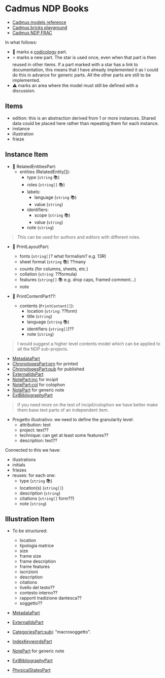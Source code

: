 # Cadmus NDP Books

- [Cadmus models reference](https://myrmex.github.io/overview/cadmus/dev/models/)
- [Cadmus bricks playground](https://cadmus-bricks.fusi-soft.com/)
- [Cadmus NDP FRAC](https://github.com/vedph/cadmus-ndp-frac)

In what follows:

- 📖 marks a [codicology](https://github.com/vedph/cadmus-doc/blob/master/docs/models/index.md#codicology) part.
- ⭐ marks a new part. The star is used once, even when that part is then reused in other items. If a part marked with a star has a link to documentation, this means that I have already implemented it as I could do this in advance for generic parts. All the other parts are still to be implemented.
- ⚠️ marks an area where the model must still be defined with a discussion.

## Items

- edition: this is an abstraction derived from 1 or more instances. Shared data could be placed here rather than repeating them for each instance.
- instance
- illustration
- frieze

## Instance Item

- 🌟 RelatedEntitiesPart:
  - entities (RelatedEntity[]):
    - type (`string` 📚)
    - roles (`string[]` 📚)
    - labels:
      - language (`string` 📚)
      - value (`string`)
    - identifiers:
      - scope (`string` 📚)
      - value (`string`)
    - note (`string`)

>This can be used for authors and editors with different roles.

- 🌟 PrintLayoutPart:
  - fonts (`string[]`? what formalism? e.g. 13R)
  - sheet format (`string` 📚) ??many
  - counts (for columns, sheets, etc.)
  - collation (`string`: ??formula)
  - features (`string[]` 📚 e.g. drop caps, framed comment...)
  - note

- 🌟 PrintContentPart??:
  - contents (`PrintContent[]`):
    - location (`string`: ??form)
    - title (`string`)
    - language (`string` 📚)
    - identifiers (`string[]`)??
    - note (`string`)

>I would suggest a higher level contents model which can be applied to all the NDP sub-projects.

- [MetadataPart](https://github.com/vedph/cadmus-general/blob/master/docs/metadata.md)
- [ChronotopesPart:prn](https://github.com/vedph/cadmus-general/blob/master/docs/chronotopes.md) for printed
- [ChronotopesPart:pub](https://github.com/vedph/cadmus-general/blob/master/docs/chronotopes.md) for published
- [ExternalIdsPart](https://github.com/vedph/cadmus-general/blob/master/docs/external-ids.md)
- [NotePart:inc](https://github.com/vedph/cadmus-general/blob/master/docs/note.md) for incipit
- [NotePart:col](https://github.com/vedph/cadmus-general/blob/master/docs/note.md) for colophon
- [NotePart](https://github.com/vedph/cadmus-general/blob/master/docs/note.md) for generic note
- [ExtBibliographyPart](https://github.com/vedph/cadmus-general/blob/master/docs/ext-bibliography.md)

>If you need more on the text of incipit/colophon we have better make them base text parts of an independent item.

- Progetto illustrativo: we need to define the granularity level:
  - attribution: text
  - project: text??
  - technique: can get at least some features??
  - description: text??

Connected to this we have:

- illustrations
- initials
- friezes
- reuses: for each one:
  - type (`string` 📚)
  - location(s) (`string[]`)
  - description (`string`)
  - citations (`string[]` form??)
  - note (`string`)

## Illustration Item

- To be structured:
  - location
  - tipologia matrice
  - size
  - frame size
  - frame description
  - frame features
  - iscrizioni
  - description
  - citations
  - livello del testo??
  - contesto interno??
  - rapporti tradizione dantesca??
  - soggetto??

- [MetadataPart](https://github.com/vedph/cadmus-general/blob/master/docs/metadata.md)
- [ExternalIdsPart](https://github.com/vedph/cadmus-general/blob/master/docs/external-ids.md)
- [CategoriesPart:subj](https://github.com/vedph/cadmus-general/blob/master/docs/categories.md): "macrosoggetto".
- [IndexKeywordsPart](https://github.com/vedph/cadmus-general/blob/master/docs/index-keywords.md)
- [NotePart](https://github.com/vedph/cadmus-general/blob/master/docs/note.md) for generic note
- [ExtBibliographyPart](https://github.com/vedph/cadmus-general/blob/master/docs/ext-bibliography.md)
- [PhysicalStatesPart](https://github.com/vedph/cadmus-general/blob/master/docs/physical-states.md)
